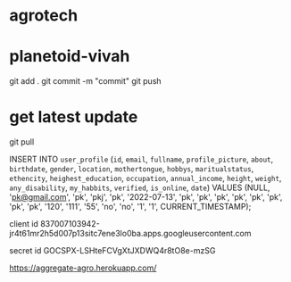 # agrotech

# planetoid-vivah
git add .
git commit -m "commit" 
git push


# get latest update
git pull

INSERT INTO `user_profile` (`id`, `email`, `fullname`, `profile_picture`, `about`, `birthdate`, `gender`, `location`, `mothertongue`, `hobbys`, `maritualstatus`, `ethencity`, `heighest_education`, `occupation`, `annual_income`, `height`, `weight`, `any_disability`, `my_habbits`, `verified`, `is_online`, `date`) VALUES (NULL, 'pk@gmail.com', 'pk', 'pkj', 'pk', '2022-07-13', 'pk', 'pk', 'pk', 'pk', 'pk', 'pk', 'pk', 'pk', '120', '111', '55', 'no', 'no', '1', '1', CURRENT_TIMESTAMP);


client id
837007103942-jr4t61mr2h5d007p13sitc7ene3lo0ba.apps.googleusercontent.com

secret id
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

https://aggregate-agro.herokuapp.com/